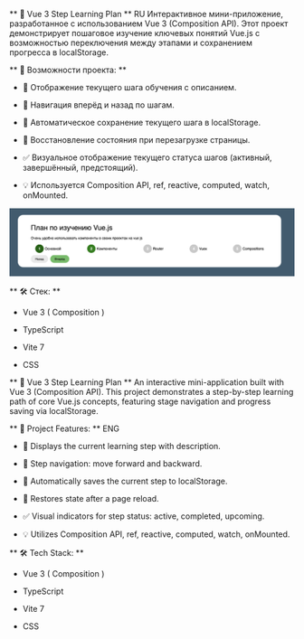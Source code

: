 ** 🧩 Vue 3 Step Learning Plan ** RU
Интерактивное мини-приложение, разработанное с использованием Vue 3 (Composition API). Этот проект демонстрирует пошаговое изучение ключевых понятий Vue.js с возможностью переключения между этапами и сохранением прогресса в localStorage.

** 🚀 Возможности проекта: **

- 📌 Отображение текущего шага обучения с описанием.

- 🔁 Навигация вперёд и назад по шагам.

- 💾 Автоматическое сохранение текущего шага в localStorage.

- 🔄 Восстановление состояния при перезагрузке страницы.

- ✅ Визуальное отображение текущего статуса шагов (активный, завершённый, предстоящий).

- 💡 Используется Composition API, ref, reactive, computed, watch, onMounted.

![Vue Step Learning](./src//assets/img/scrin.png)

** 🛠️ Стек: **

- Vue 3 ( Composition )

- TypeScript

- Vite 7

- CSS

** 🧩 Vue 3 Step Learning Plan **
An interactive mini-application built with Vue 3 (Composition API).
This project demonstrates a step-by-step learning path of core Vue.js concepts, featuring stage navigation and progress saving via localStorage.

** 🚀 Project Features: ** ENG

- 📌 Displays the current learning step with description.

- 🔁 Step navigation: move forward and backward.

- 💾 Automatically saves the current step to localStorage.

- 🔄 Restores state after a page reload.

- ✅ Visual indicators for step status: active, completed, upcoming.

- 💡 Utilizes Composition API, ref, reactive, computed, watch, onMounted.

** 🛠️ Tech Stack: **

- Vue 3 ( Composition )

- TypeScript

- Vite 7

- CSS

